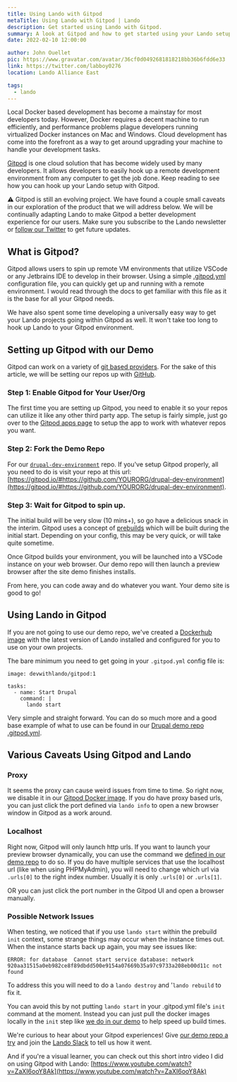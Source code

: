 ```yaml
---
title: Using Lando with Gitpod
metaTitle: Using Lando with Gitpod | Lando
description: Get started using Lando with Gitpod.
summary: A look at Gitpod and how to get started using your Lando setup within Gitpod.
date: 2022-02-10 12:00:00

author: John Ouellet
pic: https://www.gravatar.com/avatar/36cf0d0492681818218bb36b6fdd6e33
link: https://twitter.com/labboy0276
location: Lando Alliance East

tags:
  - lando
---
```


Local Docker based development has become a mainstay for most developers today.  However, Docker requires a decent machine to run efficiently, and performance problems plague developers running virtualized Docker instances on Mac and Windows.  Cloud development has come into the forefront as a way to get around upgrading your machine to handle your development tasks.  

[Gitpod](https://www.gitpod.io/) is one cloud solution that has become widely used by many developers.  It allows developers to easily hook up a remote development environment from any computer to get the job done.  Keep reading to see how you can hook up your Lando setup with Gitpod.

:warning: Gitpod is still an evolving project.  We have found a couple small caveats in our exploration of the product that we will address below.  We will be continually adapting Lando to make Gitpod a better development experience for our users.  Make sure you subscribe to the Lando newsletter or [follow our Twitter](https://twitter.com/devwithlando) to get future updates.

## What is Gitpod?

Gitpod allows users to spin up remote VM environments that utilize VSCode or any Jetbrains IDE to develop in their browser.  Using a simple [.gitpod.yml](https://www.gitpod.io/docs/config-gitpod-file) configuration file, you can quickly get up and running with a remote environment.  I would read through the docs to get familiar with this file as it is the base for all your Gitpod needs. 

We have also spent some time developing a universally easy way to get your Lando projects going within Gitpod as well.  It won't take too long to hook up Lando to your Gitpod environment. 

## Setting up Gitpod with our Demo

Gitpod can work on a variety of [git based providers](https://www.gitpod.io/docs/integrations).  For the sake of this article, we will be setting our repos up with [GitHub](https://www.gitpod.io/docs/github-integration).

### Step 1: Enable Gitpod for Your User/Org

The first time you are setting up Gitpod, you need to enable it so your repos can utilize it like any other third party app.  The setup is fairly simple, just go over to the [Gitpod apps page](https://github.com/apps/gitpod-io) to setup the app to work with whatever repos you want.  

### Step 2: Fork the Demo Repo

For our [`drupal-dev-environment`](https://github.com/lando/drupal-dev-environment) repo. If you've setup Gitpod properly, all you need to do is visit your repo at this url: [https://gitpod.io/#https://github.com/YOURORG/drupal-dev-environment](https://gitpod.io/#https://github.com/YOURORG/drupal-dev-environment).

### Step 3: Wait for Gitpod to spin up.

The initial build will be very slow (10 mins+), so go have a delicious snack in the interim.  Gitpod uses a concept of [prebuilds](https://www.gitpod.io/docs/prebuilds#prebuilds) which will be built during the initial start.  Depending on your config, this may be very quick, or will take quite sometime.

Once Gitpod builds your environment, you will be launched into a VSCode instance on your web browser.  Our demo repo will then launch a preview browser after the site demo finishes installs.  

From here, you can code away and do whatever you want. Your demo site is good to go!

## Using Lando in Gitpod

If you are not going to use our demo repo, we've created a [Dockerhub image](https://hub.docker.com/layers/devwithlando/gitpod/1/images/sha256-48d6443c6cac102771b4514de70067f0cc97fec20f9cdbad03658bee446324d7?context=explore) with the latest version of Lando installed and configured for you to use on your own projects.

The bare minimum you need to get going in your `.gitpod.yml` config file is:

```
image: devwithlando/gitpod:1

tasks:
  - name: Start Drupal
    command: |
      lando start
```

Very simple and straight forward.  You can do so much more and a good base example of what to use can be found in our [Drupal demo repo .gitpod.yml](https://github.com/lando/drupal-dev-environment/blob/9.4.x/.gitpod.yml).

## Various Caveats Using Gitpod and Lando

### Proxy

It seems the proxy can cause weird issues from time to time.  So right now, we disable it in our [Gitpod Docker image](https://github.com/lando/gitpod/blob/main/images/Dockerfile#L10).  If you do have proxy based urls, you can just click the port defined via `lando info` to open a new browser window in Gitpod as a work around.  

### Localhost

Right now, Gitpod will only launch http urls.  If you want to launch your preview browser dynamically, you can use the command we [defined in our demo repo](https://github.com/lando/drupal-dev-environment/blob/9.4.x/.gitpod.yml#L15) to do so.  If you do have multiple services that use the localhost url (like when using PHPMyAdmin), you will need to change which url via `.urls[0]` to the right index number.  Usually it is only `.urls[0]` or `.urls[1]`.  

OR you can just click the port number in the Gitpod UI and open a browser manually.

### Possible Network Issues

When testing, we noticed that if you use `lando start` within the prebuild `init` context, some strange things may occur when the instance times out.  When the instance starts back up again, you may see issues like:

```
ERROR: for database  Cannot start service database: network 920aa31515a0eb982ce8f89dbdd500e9154a07669b35a97c9733a208eb00d11c not found
```

To address this you will need to do a `lando destroy` and '`lando rebuild` to fix it.  

You can avoid this by not putting `lando start` in your .gitpod.yml file's `init` command at the moment.  Instead you can just pull the docker images locally in the `init` step like [we do in our demo](https://github.com/lando/drupal-dev-environment/blob/9.4.x/.gitpod.yml#L6) to help speed up build times.

We're curious to hear about your Gitpod experiences! Give [our demo repo a try](https://github.com/lando/drupal-dev-environment) and join the [Lando Slack](https://launchpass.com/devwithlando) to tell us how it went.

And if you're a visual learner, you can check out this short intro video I did on using Gitpod with Lando: [https://www.youtube.com/watch?v=ZaXI6ooY8Ak](https://www.youtube.com/watch?v=ZaXI6ooY8Ak)
